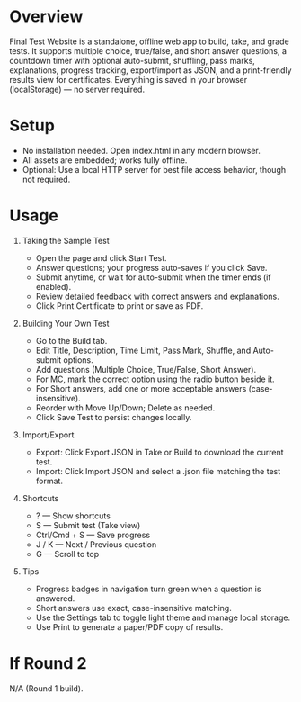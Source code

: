 # Overview
Final Test Website is a standalone, offline web app to build, take, and grade tests. It supports multiple choice, true/false, and short answer questions, a countdown timer with optional auto-submit, shuffling, pass marks, explanations, progress tracking, export/import as JSON, and a print-friendly results view for certificates. Everything is saved in your browser (localStorage) — no server required.

# Setup
- No installation needed. Open index.html in any modern browser.
- All assets are embedded; works fully offline.
- Optional: Use a local HTTP server for best file access behavior, though not required.

# Usage
1. Taking the Sample Test
   - Open the page and click Start Test.
   - Answer questions; your progress auto-saves if you click Save.
   - Submit anytime, or wait for auto-submit when the timer ends (if enabled).
   - Review detailed feedback with correct answers and explanations.
   - Click Print Certificate to print or save as PDF.

2. Building Your Own Test
   - Go to the Build tab.
   - Edit Title, Description, Time Limit, Pass Mark, Shuffle, and Auto-submit options.
   - Add questions (Multiple Choice, True/False, Short Answer).
   - For MC, mark the correct option using the radio button beside it.
   - For Short answers, add one or more acceptable answers (case-insensitive).
   - Reorder with Move Up/Down; Delete as needed.
   - Click Save Test to persist changes locally.

3. Import/Export
   - Export: Click Export JSON in Take or Build to download the current test.
   - Import: Click Import JSON and select a .json file matching the test format.

4. Shortcuts
   - ? — Show shortcuts
   - S — Submit test (Take view)
   - Ctrl/Cmd + S — Save progress
   - J / K — Next / Previous question
   - G — Scroll to top

5. Tips
   - Progress badges in navigation turn green when a question is answered.
   - Short answers use exact, case-insensitive matching.
   - Use the Settings tab to toggle light theme and manage local storage.
   - Use Print to generate a paper/PDF copy of results.

# If Round 2
N/A (Round 1 build).